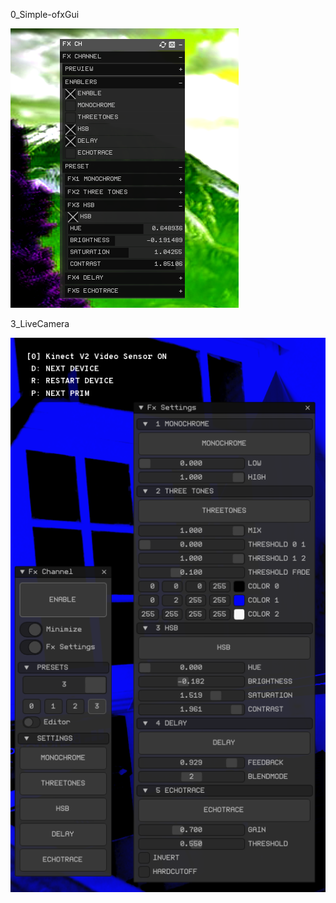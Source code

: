 0_Simple-ofxGui  

![](0_Simple-ofxGui/Capture.PNG)


3_LiveCamera  

![](3_LiveCamera/Capture.PNG)
